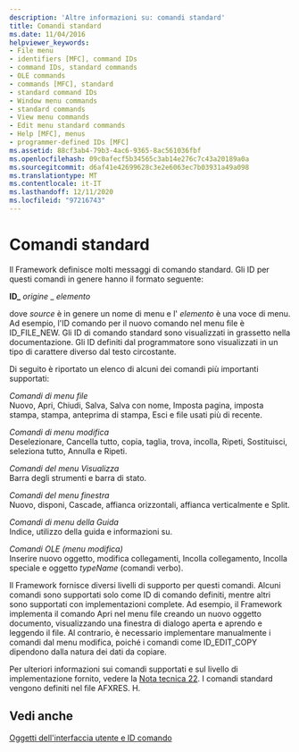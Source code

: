 ```yaml
---
description: 'Altre informazioni su: comandi standard'
title: Comandi standard
ms.date: 11/04/2016
helpviewer_keywords:
- File menu
- identifiers [MFC], command IDs
- command IDs, standard commands
- OLE commands
- commands [MFC], standard
- standard command IDs
- Window menu commands
- standard commands
- View menu commands
- Edit menu standard commands
- Help [MFC], menus
- programmer-defined IDs [MFC]
ms.assetid: 88cf3ab4-79b3-4ac6-9365-8ac561036fbf
ms.openlocfilehash: 09c0afecf5b34565c3ab14e276c7c43a20189a0a
ms.sourcegitcommit: d6af41e42699628c3e2e6063ec7b03931a49a098
ms.translationtype: MT
ms.contentlocale: it-IT
ms.lasthandoff: 12/11/2020
ms.locfileid: "97216743"
---
```

# <a name="standard-commands"></a>Comandi standard

Il Framework definisce molti messaggi di comando standard. Gli ID per questi comandi in genere hanno il formato seguente:

**ID_** *origine* _ *elemento*

dove *source* è in genere un nome di menu e l' *elemento* è una voce di menu. Ad esempio, l'ID comando per il nuovo comando nel menu file è ID_FILE_NEW. Gli ID di comando standard sono visualizzati in grassetto nella documentazione. Gli ID definiti dal programmatore sono visualizzati in un tipo di carattere diverso dal testo circostante.

Di seguito è riportato un elenco di alcuni dei comandi più importanti supportati:

*Comandi di menu file*<br/>
Nuovo, Apri, Chiudi, Salva, Salva con nome, Imposta pagina, imposta stampa, stampa, anteprima di stampa, Esci e file usati più di recente.

*Comandi di menu modifica*<br/>
Deselezionare, Cancella tutto, copia, taglia, trova, incolla, Ripeti, Sostituisci, seleziona tutto, Annulla e Ripeti.

*Comandi del menu Visualizza*<br/>
Barra degli strumenti e barra di stato.

*Comandi del menu finestra*<br/>
Nuovo, disponi, Cascade, affianca orizzontali, affianca verticalmente e Split.

*Comandi di menu della Guida*<br/>
Indice, utilizzo della guida e informazioni su.

*Comandi OLE (menu modifica)*<br/>
Inserire nuovo oggetto, modifica collegamenti, Incolla collegamento, Incolla speciale e oggetto *typeName* (comandi verbo).

Il Framework fornisce diversi livelli di supporto per questi comandi. Alcuni comandi sono supportati solo come ID di comando definiti, mentre altri sono supportati con implementazioni complete. Ad esempio, il Framework implementa il comando Apri nel menu file creando un nuovo oggetto documento, visualizzando una finestra di dialogo aperta e aprendo e leggendo il file. Al contrario, è necessario implementare manualmente i comandi dal menu modifica, poiché i comandi come ID_EDIT_COPY dipendono dalla natura dei dati da copiare.

Per ulteriori informazioni sui comandi supportati e sul livello di implementazione fornito, vedere la [Nota tecnica 22](../mfc/tn022-standard-commands-implementation.md). I comandi standard vengono definiti nel file AFXRES. H.

## <a name="see-also"></a>Vedi anche

[Oggetti dell'interfaccia utente e ID comando](../mfc/user-interface-objects-and-command-ids.md)
